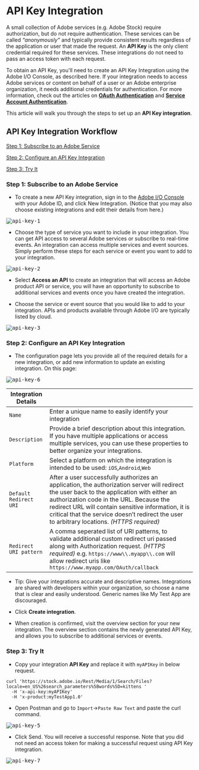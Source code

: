 # API Key Integration

A small collection of Adobe services (e.g. Adobe Stock) require authorization, but do not require authentication. These services can be called _“anonymously”_ and typically provide consistent results regardless of the application or user that made the request. An **API Key** is the only client credential required for these services. These integrations do not need to pass an access token with each request.

To obtain an API Key, you'll need to create an API Key Integration using the Adobe I/O Console, as described here.
If your integration needs to access Adobe services or content on behalf of a user or an Adobe enterprise organization, it needs additional credentials for authentication. For more information, check out the articles on **[OAuth Authentication](OAuthIntegration.md)** and **[Service Account Authentication](ServiceAccountIntegration.md)**.

This article will walk you through the steps to set up an **API Key integration**.

## API Key Integration Workflow

[Step 1: Subscribe to an Adobe Service](#step-1-subscribe-to-an-adobe-service)

[Step 2: Configure an API Key Integration](#step-2-configure-an-api-key-integration)

[Step 3: Try It](#step-3-try-it)

### Step 1: Subscribe to an Adobe Service

- To create a new API Key integration, sign in to the [Adobe I/O Console](https://console.adobe.io/) with your Adobe ID, and click New Integration. (Notice that you may also choose existing integrations and edit their details from here.)

<kbd>![api-key-1](../Images/api-key-1.png)</kbd>

- Choose the type of service you want to include in your integration. You can get API access to several Adobe services or subscribe to real-time events. An integration can access multiple services and event sources. Simply perform these steps for each service or event you want to add to your integration.

<kbd>![api-key-2](../Images/api-key-2.png)</kbd>

- Select **Access an API** to create an integration that will access an Adobe product API or service, you will have an opportunity to subscribe to additional services and events once you have created the integration.

- Choose the service or event source that you would like to add to your integration. APIs and products available through Adobe I/O are typically listed by cloud.

<kbd>![api-key-3](../Images/api-key-3.png)</kbd>

### Step 2: Configure an API Key Integration

- The configuration page lets you provide all of the required details for a new integration, or add new information to update an existing integration. On this page:

<kbd>![api-key-6](../Images/api-key-6.png)</kbd>

| Integration Details    |                                                                                                                                                                                                                                                                                                                                              |
| ---------------------- | -------------------------------------------------------------------------------------------------------------------------------------------------------------------------------------------------------------------------------------------------------------------------------------------------------------------------------------------- |
| `Name`                 | Enter a unique name to easily identify your integration                                                                                                                                                                                                                                                                                      |
| `Description`          | Provide a brief description about this integration. If you have multiple applications or access multiple services, you can use these properties to better organize your integrations.                                                                                                                                                        |
| `Platform`             | Select a platform on which the integration is intended to be used: `iOS`,`Android`,`Web`                                                                                                                                                                                                                                                     |
| `Default Redirect URI` | After a user successfully authorizes an application, the authorization server will redirect the user back to the application with either an authorization code in the URL. Because the redirect URL will contain sensitive information, it is critical that the service doesn’t redirect the user to arbitrary locations. _(HTTPS required)_ |
| `Redirect URI pattern` | A comma seperated list of URI patterns, to validate additional custom redirect uri passed along with Authorization request. _(HTTPS required)_ e.g. `https://www\\.myapp\\.com` will allow redirect uris like `https://www.myapp.com/OAuth/callback`                                                                                         |

- Tip: Give your integrations accurate and descriptive names. Integrations are shared with developers within your organization, so choose a name that is clear and easily understood. Generic names like My Test App are discouraged.

- Click **Create integration**.

- When creation is confirmed, visit the overview section for your new integration. The overview section contains the newly generated API Key, and allows you to subscribe to additional services or events.

### Step 3: Try It

- Copy your integration **API Key** and replace it with `myAPIKey` in below request.

```curl
curl 'https://stock.adobe.io/Rest/Media/1/Search/Files?locale=en_US%26search_parameters%5Bwords%5D=kittens '
  -H 'x-api-key:myAPIKey'
  -H 'x-product:myTestApp1.0'
```

- Open Postman and go to `Import`->`Paste Raw Text` and paste the curl command.

<kbd>![api-key-5](../Images/api-key-5.png)</kbd>

- Click Send. You will receive a successful response. Note that you did not need an access token for making a successful request using API Key integration.

<kbd>![api-key-7](../Images/api-key-7.png)</kbd>

